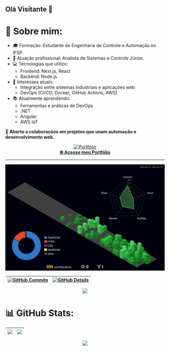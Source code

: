 ## Olá Visitante 👋

# 💫 Sobre mim:
- 🎓 Formação: Estudante de Engenharia de Controle e Automação no IFSP.
- 💼 Atuação profissional: Analista de Sistemas e Controle Júnior.
- 💻 Tecnologias que utilizo:
  - Frontend: Next.js, React
  - Backend: Node.js
- 🚀 Interesses atuais:
  - Integração entre sistemas industriais e aplicações web
  - DevOps (CI/CD, Docker, GitHub Actions, AWS)
- 📚 Atualmente aprendendo:
  - Ferramentas e práticas de DevOps
  - .NET
  - Angular
  - AWS IoT <br>
  
🤝 <strong>Aberto a colaborações em projetos que unam automação e desenvolvimento web.</strong>

<div align="center">
  <a href="https://www.g-miyata.com" target="_blank">
    <img src="https://www.g-miyata.com/_next/image?url=%2F_next%2Fstatic%2Fmedia%2FMiyata_inverted.37cfeea7.png&w=256&q=100" alt="Portfólio" width="150"/>
    <br>
    <strong>🌐 Acesse meu Portfólio</strong>
  </a>
</div>
<hr/>

![Status](./profile-3d-contrib/profile-night-green.svg)
  
 | [![GitHub Commits](http://github-profile-summary-cards.vercel.app/api/cards/productive-time?username=g-Miyata&include_all_commits=false&count_private=true&theme=github_dark&utcOffset=-3)](https://github.com/g-Miyata/github-profile-summary-cards) | [![GitHub Details](http://github-profile-summary-cards.vercel.app/api/cards/profile-details?username=g-Miyata&include_all_commits=false&count_private=true&theme=github_dark)](https://github.com/g-Miyata/github-profile-summary-cards) |  
 | ----------- | ----------- |

  <div align="center" >
<a href="https://skillicons.dev"   >
  <img src="https://skillicons.dev/icons?i=git,javascript,typescript,css,html,react,next,tailwind,sass,nodejs,express,nest,docker,github,linux,vercel,vite,bootstrap,mongodb,postgres,supabase,aws,jquery,arduino,sqlite,mysql,cpp,prisma" />
</a>
  <br />
</div>

# 📊 GitHub Stats:

<div align='center'>

 | ![](https://github-readme-stats.vercel.app/api/top-langs/?username=g-Miyata&theme=gotham&hide_border=true&include_all_commits=false&count_private=true&layout=compact) | ![](https://nirzak-streak-stats.vercel.app/?user=g-Miyata&theme=gotham&include_all_commits=false&count_private=true&layout=compact&hide_border=true) | 
 | ----------- | ----------- |

![](http://github-profile-summary-cards.vercel.app/api/cards/stats?username=g-Miyata&theme=gotham&include_all_commits=false&count_private=true&layout=compact&hide_border=true)

 

 


</div>
